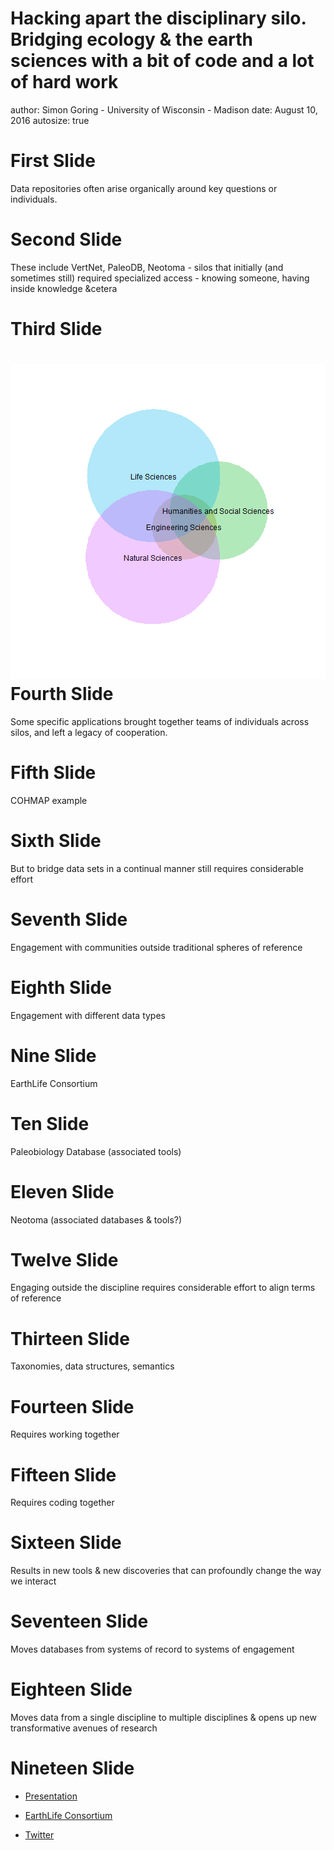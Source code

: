 Hacking apart the disciplinary silo. Bridging ecology & the earth sciences with a bit of code and a lot of hard work
========================================================
author: Simon Goring - University of Wisconsin - Madison
date: August 10, 2016
autosize: true


First Slide
========================================================

Data repositories often arise organically around key questions or individuals.

Second Slide
========================================================

These include VertNet, PaleoDB, Neotoma - silos that initially (and sometimes still) required specialized access - knowing someone, having inside knowledge &cetera

Third Slide
========================================================

![plot of chunk unnamed-chunk-2](Goring_HackingDisciplines-figure/unnamed-chunk-2-1.png)
Fourth Slide
========================================================

Some specific applications brought together teams of individuals across silos, and left a legacy of cooperation.

Fifth Slide
========================================================

COHMAP example

Sixth Slide
========================================================

But to bridge data sets in a continual manner still requires considerable effort

Seventh Slide
========================================================

Engagement with communities outside traditional spheres of reference

Eighth Slide
========================================================

Engagement with different data types

Nine Slide
========================================================

EarthLife Consortium

Ten Slide
========================================================

Paleobiology Database (associated tools)

Eleven Slide
========================================================

Neotoma (associated databases & tools?)

Twelve Slide
========================================================

Engaging outside the discipline requires considerable effort to align terms of reference

Thirteen Slide
========================================================

Taxonomies, data structures, semantics

Fourteen Slide
========================================================

Requires working together

Fifteen Slide
========================================================

Requires coding together

Sixteen Slide
========================================================

Results in new tools & new discoveries that can profoundly change the way we interact

Seventeen Slide
========================================================

Moves databases from systems of record to systems of engagement

Eighteen Slide
========================================================

Moves data from a single discipline to multiple disciplines & opens up new transformative avenues of research

Nineteen Slide
========================================================

* [Presentation](https://github.com/SimonGoring/Hacking_Disciplines-ESA2016_IGN5-4)
* [EarthLife Consortium](http://earthlifeconsortium.org)

* [Twitter](http://twitter.com/sjgoring)
